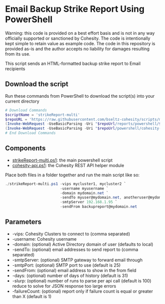 # Email Backup Strike Report Using PowerShell

Warning: this code is provided on a best effort basis and is not in any way officially supported or sanctioned by Cohesity. The code is intentionally kept simple to retain value as example code. The code in this repository is provided as-is and the author accepts no liability for damages resulting from its use.

This script sends an HTML-formatted backup strike report to Email recipients

## Download the script

Run these commands from PowerShell to download the script(s) into your current directory

```powershell
# Download Commands
$scriptName = 'strikeReport-multi'
$repoURL = 'https://raw.githubusercontent.com/bseltz-cohesity/scripts/master'
(Invoke-WebRequest -UseBasicParsing -Uri "$repoUrl/reports/powershell/$scriptName/$scriptName.ps1").content | Out-File "$scriptName.ps1"; (Get-Content "$scriptName.ps1") | Set-Content "$scriptName.ps1"
(Invoke-WebRequest -UseBasicParsing -Uri "$repoUrl/powershell/cohesity-api/cohesity-api.ps1").content | Out-File cohesity-api.ps1; (Get-Content cohesity-api.ps1) | Set-Content cohesity-api.ps1
# End Download Commands
```

## Components

* [strikeReport-multi.ps1](https://raw.githubusercontent.com/bseltz-cohesity/scripts/master/reports/powershell/strikeReport-multi/strikeReport-multi.ps1): the main powershell script
* [cohesity-api.ps1](https://raw.githubusercontent.com/bseltz-cohesity/scripts/master/powershell/cohesity-api/cohesity-api.ps1): the Cohesity REST API helper module

Place both files in a folder together and run the main script like so:

```powershell
./strikeReport-multi.ps1 -vips mycluster1, mycluster2 `
                         -username myusername `
                         -domain mydomain.net `
                         -sendTo myuser@mydomain.net, anotheruser@mydomain.net `
                         -smtpServer 192.168.1.95 `
                         -sendFrom backupreport@mydomain.net
```

## Parameters

* -vips: Cohesity Clusters to connect to (comma separated)
* -username: Cohesity username
* -domain: (optional) Active Directory domain of user (defaults to local)
* -sendTo: (optional) email addresses to send report to (comma separated)
* -smtpServer: (optional) SMTP gateway to forward email through
* -smtpPort: (optional) SMTP port to use (default is 25)
* -sendFrom: (optional) email address to show in the from field
* -days: (optional) number of days of history (default is 31)
* -slurp: (optional) number of runs to parse per api call (default is 100) reduce to solve for JSON response too large errors
* -failureCount: (optional) report only if failure count is equal or greater than X (default is 1)
